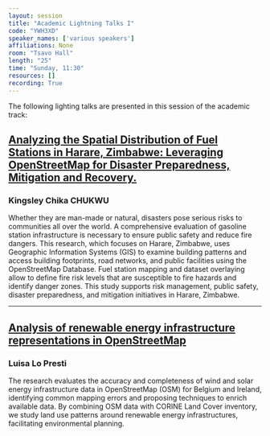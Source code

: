 ```yaml
---
layout: session
title: "Academic Lightning Talks I"
code: "YWH3XD"
speaker_names: ['various speakers']
affiliations: None
room: "Tsavo Hall"
length: "25"
time: "Sunday, 11:30"
resources: []
recording: True
---
```


The following lighting talks are presented in this session of the academic track:

## [Analyzing the Spatial Distribution of Fuel Stations in Harare, Zimbabwe: Leveraging OpenStreetMap for Disaster Preparedness, Mitigation and Recovery.](https://2024.stateofthemap.org/sessions/VFUBCD/)

### Kingsley Chika CHUKWU

Whether they are man-made or natural, disasters pose serious risks to communities all over the world. A comprehensive evaluation of gasoline station infrastructure is necessary to ensure public safety and reduce fire dangers. This research, which focuses on Harare, Zimbabwe, uses Geographic Information Systems (GIS) to examine building patterns and access building footprints, road networks, and public facilities using the OpenStreetMap Database. Fuel station mapping and dataset overlaying allow to define fire risk levels that are susceptible to fire hazards and identify danger zones. This study supports risk management, public safety, disaster preparedness, and mitigation initiatives in Harare, Zimbabwe.


<hr>

## [Analysis of renewable energy infrastructure representations in OpenStreetMap](https://2024.stateofthemap.org/sessions/MKPJFW/)

### Luisa Lo Presti

The research evaluates the accuracy and completeness of wind and solar energy infrastructure data in OpenStreetMap (OSM) for Belgium and Ireland, identifying common mapping errors and proposing techniques to enrich available data. By combining OSM data with CORINE Land Cover inventory, we study land use patterns around renewable energy infrastructures, facilitating environmental planning.
